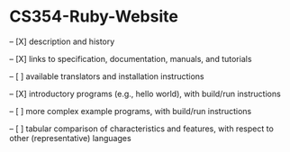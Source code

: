 # CS354-Ruby-Website

– [X] description and history

– [X] links to specification, documentation, manuals, and tutorials

– [ ] available translators and installation instructions

– [X] introductory programs (e.g., hello world), with build/run instructions

– [ ] more complex example programs, with build/run instructions

– [ ] tabular comparison of characteristics and features, with respect to other (representative) languages
